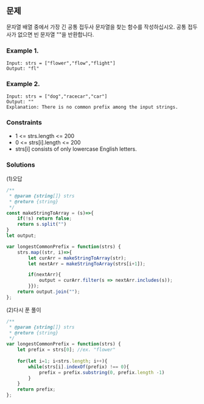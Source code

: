 ## 문제

문자열 배열 중에서 가장 긴 공통 접두사 문자열을 찾는 함수를 작성하십시오.
공통 접두사가 없으면 빈 문자열 ""을 반환합니다.

### Example 1.
```
Input: strs = ["flower","flow","flight"]
Output: "fl"
```

### Example 2.
```
Input: strs = ["dog","racecar","car"]
Output: ""
Explanation: There is no common prefix among the input strings.
```

### Constraints
- 1 <= strs.length <= 200
- 0 <= strs[i].length <= 200
- strs[i] consists of only lowercase English letters.


### Solutions
(1)오답
```javascript
/**
 * @param {string[]} strs
 * @return {string}
 */
const makeStringToArray = (s)=>{
    if(!s) return false;
    return s.split("")
}
let output;

var longestCommonPrefix = function(strs) {
	strs.map((str, i)=>{
        let curArr = makeStringToArray(str);
        let nextArr = makeStringToArray(strs[i+1]);

        if(nextArr){
            output = curArr.filter(s => nextArr.includes(s));
        }});
    return output.join("");
};
```
(2)다시 푼 풀이
```javascript
/**
 * @param {string[]} strs
 * @return {string}
 */
var longestCommonPrefix = function(strs) {
    let prefix = strs[0]; //ex. "flower"
    
    for(let i=1; i<strs.length; i++){
        while(strs[i].indexOf(prefix) !== 0){
            prefix = prefix.substring(0, prefix.length -1)
        }
    }
    return prefix;
};
```
